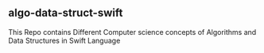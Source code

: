 ## algo-data-struct-swift
This Repo contains Different Computer science concepts of Algorithms and Data Structures in Swift Language
